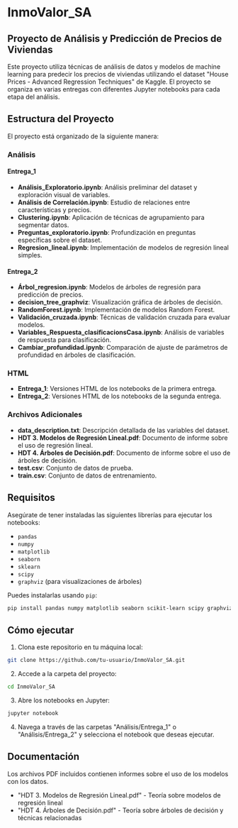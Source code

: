 # InmoValor_SA

## Proyecto de Análisis y Predicción de Precios de Viviendas

Este proyecto utiliza técnicas de análisis de datos y modelos de machine learning para predecir los precios de viviendas utilizando el dataset "House Prices - Advanced Regression Techniques" de Kaggle. El proyecto se organiza en varias entregas con diferentes Jupyter notebooks para cada etapa del análisis.

## Estructura del Proyecto

El proyecto está organizado de la siguiente manera:

### Análisis
#### Entrega_1
- **Análisis_Exploratorio.ipynb**: Análisis preliminar del dataset y exploración visual de variables.
- **Análisis de Correlación.ipynb**: Estudio de relaciones entre características y precios.
- **Clustering.ipynb**: Aplicación de técnicas de agrupamiento para segmentar datos.
- **Preguntas_exploratorio.ipynb**: Profundización en preguntas específicas sobre el dataset.
- **Regresion_lineal.ipynb**: Implementación de modelos de regresión lineal simples.

#### Entrega_2
- **Árbol_regresion.ipynb**: Modelos de árboles de regresión para predicción de precios.
- **decision_tree_graphviz**: Visualización gráfica de árboles de decisión.
- **RandomForest.ipynb**: Implementación de modelos Random Forest.
- **Validación_cruzada.ipynb**: Técnicas de validación cruzada para evaluar modelos.
- **Variables_Respuesta_clasificacionsCasa.ipynb**: Análisis de variables de respuesta para clasificación.
- **Cambiar_profundidad.ipynb**: Comparación de ajuste de parámetros de profundidad en árboles de clasificación.

### HTML
- **Entrega_1**: Versiones HTML de los notebooks de la primera entrega.
- **Entrega_2**: Versiones HTML de los notebooks de la segunda entrega.

### Archivos Adicionales
- **data_description.txt**: Descripción detallada de las variables del dataset.
- **HDT 3. Modelos de Regresión Lineal.pdf**: Documento de informe sobre el uso de regresión lineal.
- **HDT 4. Árboles de Decisión.pdf**: Documento de informe sobre el uso de árboles de decisión.
- **test.csv**: Conjunto de datos de prueba.
- **train.csv**: Conjunto de datos de entrenamiento.

## Requisitos

Asegúrate de tener instaladas las siguientes librerías para ejecutar los notebooks:
- `pandas`
- `numpy`
- `matplotlib`
- `seaborn`
- `sklearn`
- `scipy`
- `graphviz` (para visualizaciones de árboles)

Puedes instalarlas usando `pip`:
```bash
pip install pandas numpy matplotlib seaborn scikit-learn scipy graphviz
```

## Cómo ejecutar

1. Clona este repositorio en tu máquina local:
```bash
git clone https://github.com/tu-usuario/InmoValor_SA.git
```

2. Accede a la carpeta del proyecto:
```bash
cd InmoValor_SA
```

3. Abre los notebooks en Jupyter:
```bash
jupyter notebook
```

4. Navega a través de las carpetas "Análisis/Entrega_1" o "Análisis/Entrega_2" y selecciona el notebook que deseas ejecutar.

## Documentación

Los archivos PDF incluidos contienen informes sobre el uso de los modelos con los datos.
- "HDT 3. Modelos de Regresión Lineal.pdf" - Teoría sobre modelos de regresión lineal
- "HDT 4. Árboles de Decisión.pdf" - Teoría sobre árboles de decisión y técnicas relacionadas